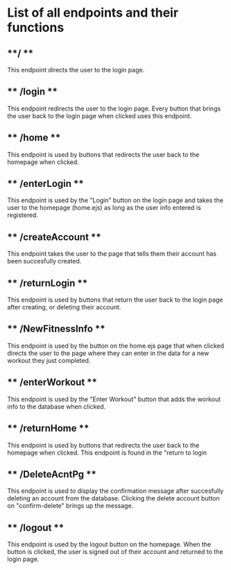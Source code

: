# List of all endpoints and their functions


## **/ ** 

This endpoint directs the user to the login page.

## ** /login **

This endpoint redirects the user to the login page. Every button that brings the user back to the login page when clicked uses this endpoint.

## ** /home **

This endpoint is used by buttons that redirects the user back to the homepage when clicked.


## ** /enterLogin **
This endpoint is used by the "Login" button on the login page and takes the user to the homepage (home.ejs) as long as the user info entered is registered.

## ** /createAccount **

This endpoint takes the user to the page that tells them their account has been succesfully created. 

## ** /returnLogin **

This endpoint is used by buttons that return the user back to the login page after creating, or deleting their account.

## ** /NewFitnessInfo **
This endpoint is used by the button on the home.ejs page that when clicked directs the user to the page where they can enter in the data for a new workout they just completed.

## ** /enterWorkout **
This endpoint is used by the "Enter Workout" button that adds the workout info to the database when clicked.

## ** /returnHome **
This endpoint is used by buttons that redirects the user back to the homepage when clicked. This endpoint is found in the "return to login

## ** /DeleteAcntPg **
This endpoint is used to display the confirmation message after succesfully deleting an account from the database. Clicking the delete account button on "confirm-delete" brings up the message.

## ** /logout **
This endpoint is used by the logout button on the homepage. When the button is clicked, the user is signed out of their account and returned to the login page.



